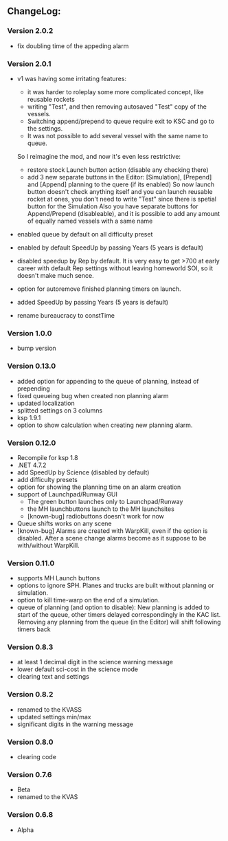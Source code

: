 ## ChangeLog:

### Version 2.0.2
 * fix doubling time of the appeding alarm

### Version 2.0.1
 * v1 was having some irritating features:
     * it was harder to roleplay some more complicated concept, like reusable rockets
     * writing "Test", and then removing autosaved "Test" copy of the vessels.
     * Switching append/prepend to queue require exit to KSC and go to the settings.
     * It was not possible to add several vessel with the same name to queue.
     
   So I reimagine the mod, and now it's even less restrictive:
     * restore stock Launch button action (disable any checking there)
     * add 3 new separate buttons in the Editor: [Simulation], [Prepend] and [Append] planning to the quere (if its enabled)
   So now launch button doesn't check anything itself and you can launch reusable rocket at ones,
   you don't need to write "Test" since there is spetial button for the Simulation
   Also you have separate buttons for Append/Prepend (disableable), and it is possible to add any amount of equally named vessels with a same name
 * enabled queue by default on all difficulty preset
 * enabled by default SpeedUp by passing Years (5 years is default)
 * disabled speedup by Rep by default. 
   It is very easy to get >700 at early career with default Rep settings without leaving homeworld SOI, 
   so it doesn't make much sence.
 * option for autoremove finished planning timers on launch. 
 * added SpeedUp by passing Years (5 years is default)
 * rename bureaucracy to constTime

### Version 1.0.0
 * bump version

### Version 0.13.0
 * added option for appending to the queue of planning, instead of prepending
 * fixed queueing bug when created non planning alarm
 * updated localization 
 * splitted settings on 3 columns
 * ksp 1.9.1
 * option to show calculation when creating new planning alarm.
 
### Version 0.12.0
 * Recompile for ksp 1.8
 * .NET 4.7.2
 * add SpeedUp by Science (disabled by default)
 * add difficulty presets
 * option for showing the planning time on an alarm creation
 * support of Launchpad/Runway GUI
     * The green button launches only to Launchpad/Runway
     * the MH launchbuttons launch to the MH launchsites
     * [known-bug] radiobuttons doesn't work for now
 * Queue shifts works on any scene
 * [known-bug] Alarms are created with WarpKill, even if the option is disabled. 
   After a scene change alarms become as it suppose to be with/without WarpKill.
 
### Version 0.11.0
 * supports MH Launch buttons
 * options to ignore SPH. Planes and trucks are built without planning or simulation.
 * option to kill time-warp on the end of a simulation.
 * queue of planning (and option to disable):
   New planning is added to start of the queue, other timers delayed correspondingly in the KAC list. 
   Removing any planning from the queue (in the Editor) will shift following timers back

### Version 0.8.3
 * at least 1 decimal digit
   in the science warning message
 * lower default sci-cost in the science mode
 * clearing text and settings

### Version 0.8.2
 * renamed to the KVASS
 * updated settings min/max
 * significant digits in the warning message

### Version 0.8.0
 * clearing code

### Version 0.7.6
 * Beta
 * renamed to the KVAS

### Version 0.6.8
 * Alpha